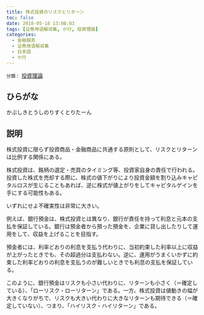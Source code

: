 ```yaml
---
title: 株式投資のリスクとリターン
toc: false
date: 2018-05-18 13:08:03
tags: [证券用语解说集, か行, 投資理論]
categories:
  - 金融服务
  - 证券用语解说集
  - 日本語
  - か行
---
```


`分類：` [投資理論](/tags/投資理論/)

## ひらがな

かぶしきとうしのりすくとりたーん

## 説明

株式投資に限らず投資商品・金融商品に共通する原則として、リスクとリターンは比例する関係にある。

株式投資は、銘柄の選定・売買のタイミング等、投資家自身の責任で行われる。投資した株式を売却する際に、株式の値下がりにより投資金額を割り込みキャピタルロスが生じることもあれば、逆に株式が値上がりをしてキャピタルゲインを手にする可能性もある。

いずれにせよ不確実性は非常に大きい。

例えば、銀行預金は、株式投資とは異なり、銀行が責任を持って利息と元本の支払を保証している。銀行は預金者から預った預金を、企業に貸し出したりして運用をして、収益を上げることを目指す。

預金者には、利率どおりの利息を支払う代わりに、当初約束した利率以上に収益が上がったときでも、その超過分は支払わない。逆に、運用がうまくいかずに約束した利率どおりの利息を支払うのが難しいときでも利息の支払を保証している。

このように、銀行預金はリスクも小さい代わりに、リターンも小さく（＝確定している）、「ローリスク・ローリターン」である。一方、株式投資は値動きの幅が大きくなりがちで、リスクも大きい代わりに大きなリターンも期待できる（＝確定していない）、つまり、「ハイリスク・ハイリターン」である。
